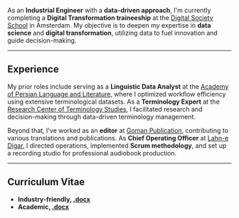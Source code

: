 As an **Industrial Engineer** with a **data-driven approach**, I'm currently completing a **Digital Transformation traineeship** at the [Digital Society School](https://digitalsocietyschool.org/) in Amsterdam. My objective is to deepen my expertise in **data science** and **digital transformation**, utilizing data to fuel innovation and guide decision-making.

---

## Experience

My prior roles include serving as a **Linguistic Data Analyst** at the [Academy of Persian Language and Literature](https://apll.ir/), where I optimized workflow efficiency using extensive terminological datasets. As a **Terminology Expert** at the [Research Center of Terminology Studies](https://apll.ir/rcts/), I facilitated research and decision-making through data-driven terminology management.

Beyond that, I've worked as an **editor** at [Goman Publication](https://gomanbook.com/), contributing to various translations and publications. As **Chief Operating Officer** at [Lahn-e Digar](https://www.instagram.com/lahnedigar/), I directed operations, implemented **Scrum methodology**, and set up a recording studio for professional audiobook production.

---

## Curriculum Vitae

- **Industry-friendly, [.docx](https://1drv.ms/w/c/0bca15535337d8b3/EbEzDDETgSRFlNfvl21V270B_L9lZw4rzf4hBibWNc5Ncw?e=fALUmI)**
- **Academic, [.docx](https://1drv.ms/w/c/0bca15535337d8b3/EbsvuEu7KHFHonn1-JX8YA0Bb4yAku9NQgsvxHZ6xeGanQ?e=nIiUp0)**